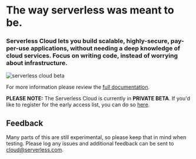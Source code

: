 # The way serverless was meant to be.

### Serverless Cloud lets you build scalable, highly-secure, pay-per-use applications, without needing a deep knowledge of cloud services. Focus on writing code, instead of worrying about infrastructure.

![serverless cloud beta](https://user-images.githubusercontent.com/2053544/120826993-fc77b780-c528-11eb-94a3-17379d67b6d1.png)

For more information please review the [full documentation](https://serverless.github.io/cloud/).

**PLEASE NOTE:** The Serverless Cloud is currently in **PRIVATE BETA**. If you'd like to register for the early access list, you can do so [here](https://xv4b63nuizx.typeform.com/cloudbeta#email=xxxxx).

## Feedback

Many parts of this are still experimental, so please keep that in mind when testing. Please log any issues and additional feedback can be sent to cloud@serverless.com.
